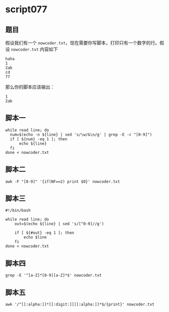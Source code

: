 # script077
## 题目

假设我们有一个 `nowcoder.txt`，现在需要你写脚本，打印只有一个数字的行。假设 `nowcoder.txt` 内容如下
```text
haha
1
2ab
cd
77
```

那么你的脚本应该输出：
```text
1
2ab
```


## 脚本一
```shell
while read line; do
  num=$(echo -n ${line} | sed 's/\w/&\n/g' | grep -E -c "[0-9]")
  if [ ${num} -eq 1 ]; then
      echo ${line}
  fi
done < nowcoder.txt
```


## 脚本二
```shell
awk -F "[0-9]" '{if(NF==2) print $0}' nowcoder.txt
```


## 脚本三
```shell
#!/bin/bash

while read line; do
    out=$(echo ${line} | sed 's/[^0-9]//g')

    if [ ${#out} -eq 1 ]; then
        echo $line 
    fi
done < nowcoder.txt
```

## 脚本四
```shell
grep -E '^[a-Z]*[0-9][a-Z]*$' nowcoder.txt
```

## 脚本五
```shell
awk '/^[[:alpha:]]*[[:digit:]][[:alpha:]]*$/{print}' nowcoder.txt
```